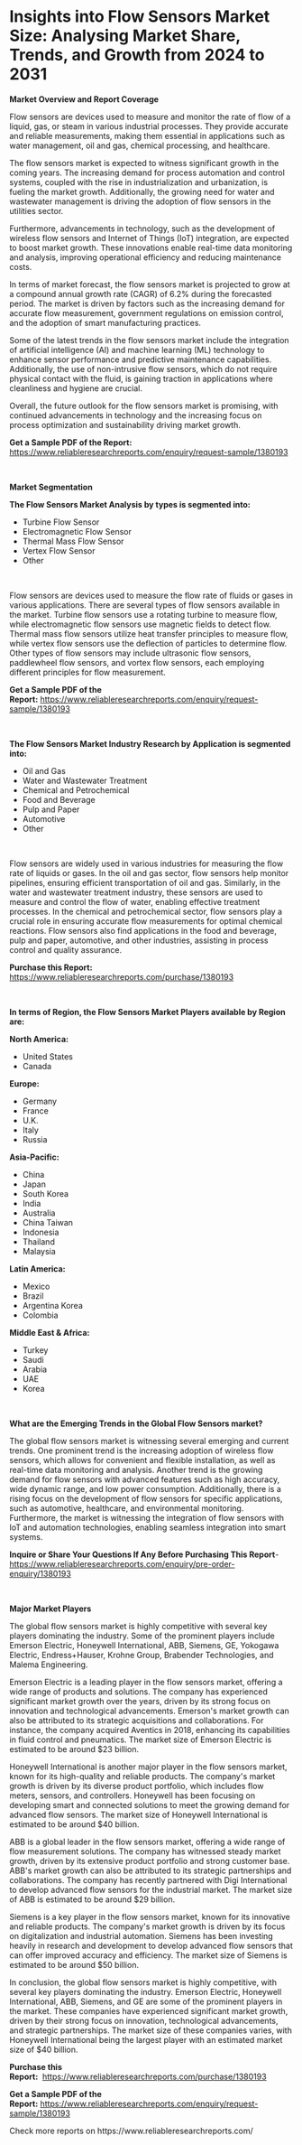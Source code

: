 <p><h1>Insights into Flow Sensors Market Size: Analysing Market Share, Trends, and Growth from 2024 to 2031</h1></p><p><strong>Market Overview and Report Coverage</strong></p>
<p><p>Flow sensors are devices used to measure and monitor the rate of flow of a liquid, gas, or steam in various industrial processes. They provide accurate and reliable measurements, making them essential in applications such as water management, oil and gas, chemical processing, and healthcare.</p><p>The flow sensors market is expected to witness significant growth in the coming years. The increasing demand for process automation and control systems, coupled with the rise in industrialization and urbanization, is fueling the market growth. Additionally, the growing need for water and wastewater management is driving the adoption of flow sensors in the utilities sector.</p><p>Furthermore, advancements in technology, such as the development of wireless flow sensors and Internet of Things (IoT) integration, are expected to boost market growth. These innovations enable real-time data monitoring and analysis, improving operational efficiency and reducing maintenance costs.</p><p>In terms of market forecast, the flow sensors market is projected to grow at a compound annual growth rate (CAGR) of 6.2% during the forecasted period. The market is driven by factors such as the increasing demand for accurate flow measurement, government regulations on emission control, and the adoption of smart manufacturing practices.</p><p>Some of the latest trends in the flow sensors market include the integration of artificial intelligence (AI) and machine learning (ML) technology to enhance sensor performance and predictive maintenance capabilities. Additionally, the use of non-intrusive flow sensors, which do not require physical contact with the fluid, is gaining traction in applications where cleanliness and hygiene are crucial.</p><p>Overall, the future outlook for the flow sensors market is promising, with continued advancements in technology and the increasing focus on process optimization and sustainability driving market growth.</p></p>
<p><strong>Get a Sample PDF of the Report:</strong> <a href="https://www.reliableresearchreports.com/enquiry/request-sample/1380193">https://www.reliableresearchreports.com/enquiry/request-sample/1380193</a></p>
<p>&nbsp;</p>
<p><strong>Market Segmentation</strong></p>
<p><strong>The Flow Sensors Market Analysis by types is segmented into:</strong></p>
<p><ul><li>Turbine Flow Sensor</li><li>Electromagnetic Flow Sensor</li><li>Thermal Mass Flow Sensor</li><li>Vertex Flow Sensor</li><li>Other</li></ul></p>
<p>&nbsp;</p>
<p><p>Flow sensors are devices used to measure the flow rate of fluids or gases in various applications. There are several types of flow sensors available in the market. Turbine flow sensors use a rotating turbine to measure flow, while electromagnetic flow sensors use magnetic fields to detect flow. Thermal mass flow sensors utilize heat transfer principles to measure flow, while vertex flow sensors use the deflection of particles to determine flow. Other types of flow sensors may include ultrasonic flow sensors, paddlewheel flow sensors, and vortex flow sensors, each employing different principles for flow measurement.</p></p>
<p><strong>Get a Sample PDF of the Report:</strong>&nbsp;<a href="https://www.reliableresearchreports.com/enquiry/request-sample/1380193">https://www.reliableresearchreports.com/enquiry/request-sample/1380193</a></p>
<p>&nbsp;</p>
<p><strong>The Flow Sensors Market Industry Research by Application is segmented into:</strong></p>
<p><ul><li>Oil and Gas</li><li>Water and Wastewater Treatment</li><li>Chemical and Petrochemical</li><li>Food and Beverage</li><li>Pulp and Paper</li><li>Automotive</li><li>Other</li></ul></p>
<p>&nbsp;</p>
<p><p>Flow sensors are widely used in various industries for measuring the flow rate of liquids or gases. In the oil and gas sector, flow sensors help monitor pipelines, ensuring efficient transportation of oil and gas. Similarly, in the water and wastewater treatment industry, these sensors are used to measure and control the flow of water, enabling effective treatment processes. In the chemical and petrochemical sector, flow sensors play a crucial role in ensuring accurate flow measurements for optimal chemical reactions. Flow sensors also find applications in the food and beverage, pulp and paper, automotive, and other industries, assisting in process control and quality assurance.</p></p>
<p><strong>Purchase this Report:</strong>&nbsp; <a href="https://www.reliableresearchreports.com/purchase/1380193">https://www.reliableresearchreports.com/purchase/1380193</a></p>
<p>&nbsp;</p>
<p><strong>In terms of Region, the Flow Sensors Market Players available by Region are:</strong></p>
<p>
    <p> <strong> North America: </strong>
        <ul>
            <li>United States</li>
            <li>Canada</li>
        </ul>
        </p> 
    <p> <strong> Europe: </strong>
        <ul>
            <li>Germany</li>
            <li>France</li>
            <li>U.K.</li>
            <li>Italy</li>
            <li>Russia</li>
        </ul>
        </p> 
    <p> <strong> Asia-Pacific: </strong>
        <ul>
            <li>China</li>
            <li>Japan</li>
            <li>South Korea</li>
            <li>India</li>
            <li>Australia</li>
            <li>China Taiwan</li>
            <li>Indonesia</li>
            <li>Thailand</li>
            <li>Malaysia</li>
        </ul>
        </p> 
    <p> <strong> Latin America: </strong>
        <ul>
            <li>Mexico</li>
            <li>Brazil</li>
            <li>Argentina Korea</li>
            <li>Colombia</li>
        </ul>
        </p> 
    <p> <strong> Middle East & Africa: </strong>
        <ul>
            <li>Turkey</li>
            <li>Saudi</li>
            <li>Arabia</li>
            <li>UAE</li>
            <li>Korea</li>
        </ul>
    </p>
    </p>
<p>&nbsp;</p>
<p><strong>What are the Emerging Trends in the Global Flow Sensors market?</strong></p>
<p><p>The global flow sensors market is witnessing several emerging and current trends. One prominent trend is the increasing adoption of wireless flow sensors, which allows for convenient and flexible installation, as well as real-time data monitoring and analysis. Another trend is the growing demand for flow sensors with advanced features such as high accuracy, wide dynamic range, and low power consumption. Additionally, there is a rising focus on the development of flow sensors for specific applications, such as automotive, healthcare, and environmental monitoring. Furthermore, the market is witnessing the integration of flow sensors with IoT and automation technologies, enabling seamless integration into smart systems.</p></p>
<p><strong>Inquire or Share Your Questions If Any Before Purchasing This Report</strong>- <a href="https://www.reliableresearchreports.com/enquiry/pre-order-enquiry/1380193">https://www.reliableresearchreports.com/enquiry/pre-order-enquiry/1380193</a></p>
<p>&nbsp;</p>
<p><strong>Major Market Players</strong></p>
<p><p>The global flow sensors market is highly competitive with several key players dominating the industry. Some of the prominent players include Emerson Electric, Honeywell International, ABB, Siemens, GE, Yokogawa Electric, Endress+Hauser, Krohne Group, Brabender Technologies, and Malema Engineering.</p><p>Emerson Electric is a leading player in the flow sensors market, offering a wide range of products and solutions. The company has experienced significant market growth over the years, driven by its strong focus on innovation and technological advancements. Emerson's market growth can also be attributed to its strategic acquisitions and collaborations. For instance, the company acquired Aventics in 2018, enhancing its capabilities in fluid control and pneumatics. The market size of Emerson Electric is estimated to be around $23 billion.</p><p>Honeywell International is another major player in the flow sensors market, known for its high-quality and reliable products. The company's market growth is driven by its diverse product portfolio, which includes flow meters, sensors, and controllers. Honeywell has been focusing on developing smart and connected solutions to meet the growing demand for advanced flow sensors. The market size of Honeywell International is estimated to be around $40 billion.</p><p>ABB is a global leader in the flow sensors market, offering a wide range of flow measurement solutions. The company has witnessed steady market growth, driven by its extensive product portfolio and strong customer base. ABB's market growth can also be attributed to its strategic partnerships and collaborations. The company has recently partnered with Digi International to develop advanced flow sensors for the industrial market. The market size of ABB is estimated to be around $29 billion.</p><p>Siemens is a key player in the flow sensors market, known for its innovative and reliable products. The company's market growth is driven by its focus on digitalization and industrial automation. Siemens has been investing heavily in research and development to develop advanced flow sensors that can offer improved accuracy and efficiency. The market size of Siemens is estimated to be around $50 billion.</p><p>In conclusion, the global flow sensors market is highly competitive, with several key players dominating the industry. Emerson Electric, Honeywell International, ABB, Siemens, and GE are some of the prominent players in the market. These companies have experienced significant market growth, driven by their strong focus on innovation, technological advancements, and strategic partnerships. The market size of these companies varies, with Honeywell International being the largest player with an estimated market size of $40 billion.</p></p>
<p><strong>Purchase this Report:</strong>&nbsp;&nbsp;<a href="https://www.reliableresearchreports.com/purchase/1380193">https://www.reliableresearchreports.com/purchase/1380193</a></p>
<p></p>
<p><strong>Get a Sample PDF of the Report:</strong>&nbsp;<a href="https://www.reliableresearchreports.com/enquiry/request-sample/1380193">https://www.reliableresearchreports.com/enquiry/request-sample/1380193</a></p>
<p>Check more reports on https://www.reliableresearchreports.com/</p>